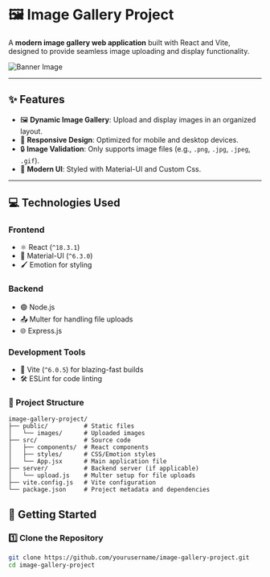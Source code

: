 # 🖼️ Image Gallery Project

A **modern image gallery web application** built with React and Vite, designed to provide seamless image uploading and display functionality. 

![Banner Image](./public/images/banner.png)  

---

## ✨ Features

- 🖼️ **Dynamic Image Gallery**: Upload and display images in an organized layout.
- 📱 **Responsive Design**: Optimized for mobile and desktop devices.
- 🔒 **Image Validation**: Only supports image files (e.g., `.png`, `.jpg`, `.jpeg`, `.gif`).
- 🎨 **Modern UI**: Styled with Material-UI and Custom Css.

---

## 💻 Technologies Used

### **Frontend**
- ⚛️ React (`^18.3.1`)
- 🎨 Material-UI (`^6.3.0`)
- 🖌️ Emotion for styling

### **Backend**
- 🟢 Node.js
- 📤 Multer for handling file uploads
- 🌐 Express.js 

### **Development Tools**
- 🚀 Vite (`^6.0.5`) for blazing-fast builds
- 🛠️ ESLint for code linting

### 📂 Project Structure
```
image-gallery-project/
├── public/          # Static files
│   └── images/      # Uploaded images
├── src/             # Source code
│   ├── components/  # React components
│   ├── styles/      # CSS/Emotion styles
│   └── App.jsx      # Main application file
├── server/          # Backend server (if applicable)
│   └── upload.js    # Multer setup for file uploads
├── vite.config.js   # Vite configuration
└── package.json     # Project metadata and dependencies
```


## 🚀 Getting Started

### 1️⃣ Clone the Repository
```bash
git clone https://github.com/yourusername/image-gallery-project.git
cd image-gallery-project
